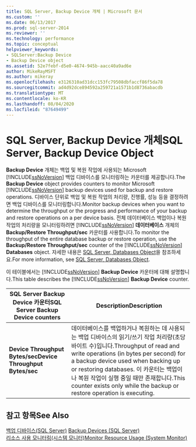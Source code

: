 ```yaml
---
title: SQL Server, Backup Device 개체 | Microsoft 문서
ms.custom: ''
ms.date: 06/13/2017
ms.prod: sql-server-2014
ms.reviewer: ''
ms.technology: performance
ms.topic: conceptual
helpviewer_keywords:
- SQLServer:Backup Device
- Backup Device object
ms.assetid: 52e7febf-d5e0-4674-945b-aacc40a9ad6e
author: MikeRayMSFT
ms.author: mikeray
ms.openlocfilehash: e3126310ad31dcc153fc79508dbfaccf86f5da78
ms.sourcegitcommit: ad4d92dce894592a259721a1571b1d8736abacdb
ms.translationtype: MT
ms.contentlocale: ko-KR
ms.lasthandoff: 08/04/2020
ms.locfileid: "87649499"
---
```

# <a name="sql-server-backup-device-object"></a><span data-ttu-id="df843-102">SQL Server, Backup Device 개체</span><span class="sxs-lookup"><span data-stu-id="df843-102">SQL Server, Backup Device Object</span></span>
  <span data-ttu-id="df843-103">**Backup Device** 개체는 백업 및 복원 작업에 사용되는 Microsoft [!INCLUDE[ssNoVersion](../../includes/ssnoversion-md.md)] 백업 디바이스를 모니터링하는 카운터를 제공합니다.</span><span class="sxs-lookup"><span data-stu-id="df843-103">The **Backup Device** object provides counters to monitor Microsoft [!INCLUDE[ssNoVersion](../../includes/ssnoversion-md.md)] backup devices used for backup and restore operations.</span></span> <span data-ttu-id="df843-104">디바이스 단위로 백업 및 복원 작업의 처리량, 진행률, 성능 등을 결정하려면 백업 디바이스를 모니터링합니다.</span><span class="sxs-lookup"><span data-stu-id="df843-104">Monitor backup devices when you want to determine the throughput or the progress and performance of your backup and restore operations on a per device basis.</span></span> <span data-ttu-id="df843-105">전체 데이터베이스 백업이나 복원 작업의 처리량을 모니터링하려면 [!INCLUDE[ssNoVersion](../../includes/ssnoversion-md.md)] **데이터베이스** 개체의 **Backup/Restore Throughput/sec** 카운터를 사용합니다.</span><span class="sxs-lookup"><span data-stu-id="df843-105">To monitor the throughput of the entire database backup or restore operation, use the **Backup/Restore Throughput/sec** counter of the [!INCLUDE[ssNoVersion](../../includes/ssnoversion-md.md)] **Databases** object.</span></span> <span data-ttu-id="df843-106">자세한 내용은 [SQL Server, Databases Object](sql-server-databases-object.md)을 참조하세요.</span><span class="sxs-lookup"><span data-stu-id="df843-106">For more information, see [SQL Server, Databases Object](sql-server-databases-object.md).</span></span>  
  
 <span data-ttu-id="df843-107">이 테이블에서는 [!INCLUDE[ssNoVersion](../../includes/ssnoversion-md.md)] **Backup Device** 카운터에 대해 설명합니다.</span><span class="sxs-lookup"><span data-stu-id="df843-107">This table describes the [!INCLUDE[ssNoVersion](../../includes/ssnoversion-md.md)] **Backup Device** counter.</span></span>  
  
|<span data-ttu-id="df843-108">SQL Server Backup Device 카운터</span><span class="sxs-lookup"><span data-stu-id="df843-108">SQL Server Backup Device counters</span></span>|<span data-ttu-id="df843-109">Description</span><span class="sxs-lookup"><span data-stu-id="df843-109">Description</span></span>|  
|---------------------------------------|-----------------|  
|<span data-ttu-id="df843-110">**Device Throughput Bytes/sec**</span><span class="sxs-lookup"><span data-stu-id="df843-110">**Device Throughput Bytes/sec**</span></span>|<span data-ttu-id="df843-111">데이터베이스를 백업하거나 복원하는 데 사용되는 백업 디바이스의 읽기/쓰기 작업 처리량(초당 바이트 수)입니다.</span><span class="sxs-lookup"><span data-stu-id="df843-111">Throughput of read and write operations (in bytes per second) for a backup device used when backing up or restoring databases.</span></span> <span data-ttu-id="df843-112">이 카운터는 백업이나 복원 작업이 실행 중일 때만 존재합니다.</span><span class="sxs-lookup"><span data-stu-id="df843-112">This counter exists only while the backup or restore operation is executing.</span></span>|  
  
## <a name="see-also"></a><span data-ttu-id="df843-113">참고 항목</span><span class="sxs-lookup"><span data-stu-id="df843-113">See Also</span></span>  
 <span data-ttu-id="df843-114">[백업 디바이스&#40;SQL Server&#41;](../backup-restore/backup-devices-sql-server.md) </span><span class="sxs-lookup"><span data-stu-id="df843-114">[Backup Devices &#40;SQL Server&#41;](../backup-restore/backup-devices-sql-server.md) </span></span>  
 [<span data-ttu-id="df843-115">리소스 사용 모니터링&#40;시스템 모니터&#41;</span><span class="sxs-lookup"><span data-stu-id="df843-115">Monitor Resource Usage &#40;System Monitor&#41;</span></span>](monitor-resource-usage-system-monitor.md)  
  
  
